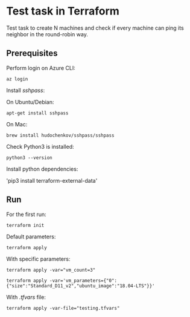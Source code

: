 # Test task in Terraform

Test task to create N machines and check if every machine can ping its neighbor in the round-robin way. 

## Prerequisites

Perform login on Azure CLI:

`az login`

Install *sshpass*:

On Ubuntu/Debian:

`apt-get install sshpass`

On Mac:

`brew install hudochenkov/sshpass/sshpass`

Check Python3 is installed:

`python3 --version`

Install python dependencies:

'pip3 install terraform-external-data'

## Run

For the first run:

`terraform init`

Default parameters:

`terraform apply`

With specific parameters:

`terraform apply -var="vm_count=3"`

`terraform apply -var='vm_parameters={"0":{"size":"Standard_D11_v2","ubuntu_image":"18.04-LTS"}}'`

With *.tfvars* file:

`terraform apply -var-file="testing.tfvars"`